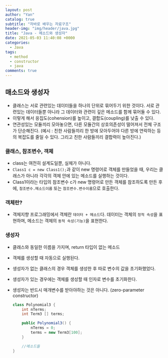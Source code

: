 ```yaml
---
layout: post
author: "Yan"
catalog: true
subtitle: "자바로 배우는 자료구조"
header-img: "img/header/java.jpg"
title: "Java - 메소드와 생성자"
date: 2021-05-03 11:40:08 +0000
categories:
  - Java
tags:
  - method
  - constructor
  - java
comments: true
---
```


## 매소드와 생성자

- 클래스는 서로 관련있는 데이터들을 하나의 단위로 묶어두기 위한 것이다. 서로 관련있는 데이터들뿐 아니라 그 데이터와 관련이 깊은 메소드를 함께 묶어둘 수 있다.
- 이렇게 해서 응집도(cohension)를 높이고, 결합도(coupling)를 낮출 수 있다.
- 연관성있는 모듈끼리 모아놓으면, 다른 모듈간의 상호의존성이 떨어져서 전체 구조가 단순해진다. (예시 : 친한 사람들끼리 한 방에 모아두어야 다른 방에 연락하는 등의 복잡도를 줄일 수 있다. 그리고 친한 사람들끼리 결합력이 높아진다.)

### 클래스, 참조변수, 객체

- class는 여전히 설계도일뿐, 실체가 아니다.
- `Class1 c = new Class1();`과 같이 new 명령어로 객체를 만들었을 때, 우리는 클래스가 아니라 각각의 객체 안에 있는 메소드를 실행하는 것이다.
- Class1이라는 타입의 참조변수 c가 new 명령어로 만든 객체를 참조하도록 만든 후에, `참조변수.메소드이름` 또는 `참조변수.변수이름`으로 호출한다.

### 객체란?

- 객체지향 프로그래밍에서 객체란 `데이터 + 메소드`다. 데이터는 객체의 `정적 속성`을 표현하며, 메소드는 객체의 `동적 속성(기능)`을 표현한다.

### 생성자

- 클래스와 동일한 이름을 가지며, return 타입이 없는 메소드
- 객체를 생성할 때 자동으로 실행된다.
- 생성자가 없는 클래스의 경우 객체를 생성한 후 따로 변수의 값을 초기화했었다.
- 생성자가 있는 경우에는 객체를 생성할 때 인자로 변수를 초기화한다.
- 생성자는 반드시 매개변수를 받아야하는 것은 아니다. (zero-parameter constructor)

  ```java
  class Polynomial3 {
      int nTerms;
      int Term3 [] terms;

      public Polynomial3() {
          nTerms = 0;
          terms = new Term3[100];
      }

      //메소드들
  }
  ```
